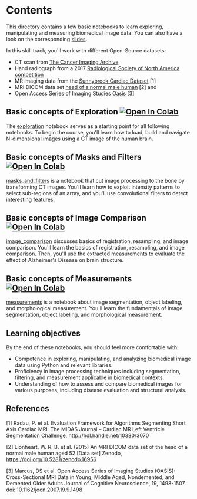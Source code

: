 # Contents

This directory contains a few basic notebooks to learn exploring, manipulating and measuring biomedical image data. You can also have a look on the corresponding [slides](https://raw.githack.com/University-Clinic-of-Neuroradiology/python-bootcamp/main/notebooks/ImageAnalysis/slides/ImageAnalysis.slides.html#/).

In this skill track, you'll work with different Open-Source datasets:
- CT scan from [The Cancer Imaging Archive](https://www.cancerimagingarchive.net/about-the-cancer-imaging-archive-tcia/)
- Hand radiograph from a 2017 [Radiological Society of North America competition](https://www.rsna.org/rsnai/ai-image-challenge/rsna-pediatric-bone-age-challenge-2017)
- MR imaging data from the [Sunnybrook Cardiac Dataset](https://www.cardiacatlas.org/sunnybrook-cardiac-data/) [1]
- MRI DICOM data set [head of a normal male human](https://zenodo.org/record/16956#.YFMM5PtKiV5) [2] and 
- Open Access Series of Imaging Studies [Oasis](https://www.oasis-brains.org/) [3]

## Basic concepts of Exploration <a href="https://colab.research.google.com/github/University-Clinic-of-Neuroradiology/python-bootcamp/blob/main/notebooks/ImageAnalysis/01_exploration.ipynb"><img src="https://colab.research.google.com/assets/colab-badge.svg" alt="Open In Colab"/></a>
The [exploration](01_exploration.ipynb) notebook serves as a starting point for all following notebooks. 
To begin the course, you'll learn how to load, build and navigate N-dimensional images using a CT image of the human brain.

## Basic concepts of Masks and Filters <a href="https://colab.research.google.com/github/University-Clinic-of-Neuroradiology/python-bootcamp/blob/main/notebooks/ImageAnalysis/02_masks_and_filters.ipynb"><img src="https://colab.research.google.com/assets/colab-badge.svg" alt="Open In Colab"/></a>
[masks\_and\_filters](02_masks_and_filters.ipynb) is a notebook that cut image processing to the bone by transforming CT images.
You'll learn how to exploit intensity patterns to select sub-regions of an array, and you'll use convolutional filters to detect interesting features.

## Basic concepts of Image Comparison <a href="https://colab.research.google.com/github/University-Clinic-of-Neuroradiology/python-bootcamp/blob/main/notebooks/ImageAnalysis/03_image_comparison.ipynb"><img src="https://colab.research.google.com/assets/colab-badge.svg" alt="Open In Colab"/></a>
[image\_comparison](03_image_comparison.ipynb) discusses basics of registration, resampling, and image comparison.
You'll learn the basics of registration, resampling, and image comparison. Then, you'll use the extracted measurements to evaluate the effect of Alzheimer's Disease on brain structure.

## Basic concepts of Measurements <a href="https://colab.research.google.com/github/University-Clinic-of-Neuroradiology/python-bootcamp/blob/main/notebooks/ImageAnalysis/04_measurements.ipynb"><img src="https://colab.research.google.com/assets/colab-badge.svg" alt="Open In Colab"/></a>
[measurements](04_measurements.ipynb) is a notebook about image segmentation, object labeling, and morphological measurement.
You'll learn the fundamentals of image segmentation, object labeling, and morphological measurement.


## Learning objectives

By the end of these notebooks, you should feel more comfortable with:
- Competence in exploring, manipulating, and analyzing biomedical image data using Python and relevant libraries.
- Proficiency in image processing techniques including segmentation, filtering, and measurement applicable in biomedical contexts.
- Understanding of how to assess and compare biomedical images for various purposes, including disease evaluation and structural analysis.


## References

<a id="1">[1]</a>
Radau, P. et al.
Evaluation Framework for Algorithms Segmenting Short Axis Cardiac MRI.
The MIDAS Journal – Cardiac MR Left Ventricle Segmentation Challenge, http://hdl.handle.net/10380/3070

<a id="2">[2]</a>
Lionheart, W. R. B. et al. (2015)
An MRI DICOM data set of the head of a normal male human aged 52 [Data set]
Zenodo, https://doi.org/10.5281/zenodo.16956

<a id="3">[3]</a> 
Marcus, DS et al. 
Open Access Series of Imaging Studies (OASIS): Cross-Sectional MRI Data in Young, Middle Aged, Nondemented, and Demented Older Adults 
Journal of Cognitive Neuroscience, 19, 1498-1507. doi: 10.1162/jocn.2007.19.9.1498
